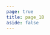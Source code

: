 ```yaml
---
page: true
title: page_18
aside: false
---
```

<script setup>
import Page from "./.vitepress/theme/components/Page.vue";
import { useData } from "vitepress";
const { theme } = useData();
const posts = theme.value.posts.slice(170,180)
</script>
<Page :posts="posts" :pageCurrent="18" :pagesNum="22" />
